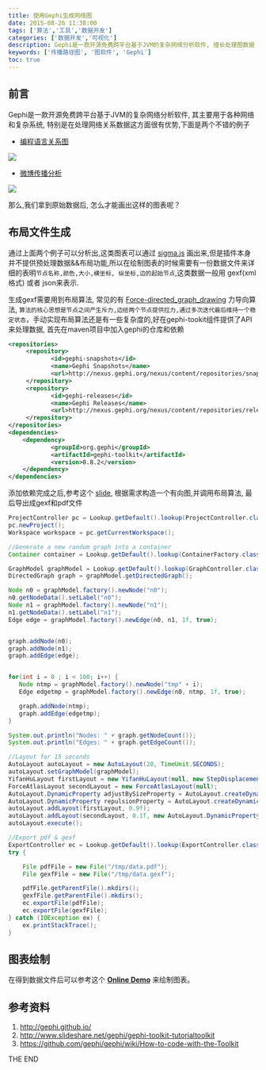```yaml
---
title: 使用Gephi生成网络图
date: 2015-08-26 11:38:00
tags: ['算法','工具','数据开发']
categories: ['数据开发','可视化']
description: Gephi是一款开源免费跨平台基于JVM的复杂网络分析软件, 擅长处理图数据
keywords: ['传播路径图', '图软件', 'Gephi']
toc: true
---
```


## 前言
Gephi是一款开源免费跨平台基于JVM的复杂网络分析软件, 其主要用于各种网络和复杂系统, 特别是在处理网络关系数据这方面很有优势,下面是两个不错的例子

+ [编程语言关系图](http://exploringdata.github.io/vis/programmers-search-relations/)

![](http://7jptw8.com1.z0.glb.clouddn.com/gephi/programming-rel.png)

+ [微博传播分析](http://www.weiboreach.com/Try/exa2.jsp?val=3839629461690386_1684941721)

![](http://7jptw8.com1.z0.glb.clouddn.com/gephi/weibo.png)

那么,我们拿到原始数据后, 怎么才能画出这样的图表呢？

## 布局文件生成

通过上面两个例子可以分析出,这类图表可以通过 [sigma.js](http://sigmajs.org/) 画出来,但是插件本身并不提供预处理数据&&布局功能,所以在绘制图表的时候需要有一份数据文件来详细的表明`节点名称,颜色,大小,横坐标, 纵坐标,边的起始节点`,这类数据一般用 gexf(xml格式) 或者 json来表示. 

生成gexf需要用到布局算法, 常见的有 [Force-directed_graph_drawing](https://en.wikipedia.org/wiki/Force-directed_graph_drawing) 力导向算法, `算法的核心思想是节点之间产生斥力,边给两个节点提供拉力,通过多次迭代最后维持一个稳定状态`，手动实现布局算法还是有一些复杂度的,好在gephi-tookit组件提供了API来处理数据, 首先在maven项目中加入gephi的仓库和依赖
```xml
<repositories>
     <repository>
            <id>gephi-snapshots</id>
            <name>Gephi Snapshots</name>
            <url>http://nexus.gephi.org/nexus/content/repositories/snapshots/</url>
     </repository>
     <repository>
            <id>gephi-releases</id>
            <name>Gephi Releases</name>
            <url>http://nexus.gephi.org/nexus/content/repositories/releases/</url>
     </repository>
</repositories>
<dependencies>
    <dependency>
            <groupId>org.gephi</groupId>
            <artifactId>gephi-toolkit</artifactId>
            <version>0.8.2</version>
    </dependency>
</dependencies>
```
添加依赖完成之后,参考这个 [slide](http://www.slideshare.net/gephi/gephi-toolkit-tutorialtoolkit), 根据需求构造一个有向图,并调用布局算法, 最后导出成gexf和pdf文件


```java
ProjectController pc = Lookup.getDefault().lookup(ProjectController.class);
pc.newProject();
Workspace workspace = pc.getCurrentWorkspace();

//Generate a new random graph into a container
Container container = Lookup.getDefault().lookup(ContainerFactory.class).newContainer();

GraphModel graphModel = Lookup.getDefault().lookup(GraphController.class).getModel();
DirectedGraph graph = graphModel.getDirectedGraph();

Node n0 = graphModel.factory().newNode("n0");
n0.getNodeData().setLabel("n0");
Node n1 = graphModel.factory().newNode("n1");
n1.getNodeData().setLabel("n1");
Edge edge = graphModel.factory().newEdge(n0, n1, 1f, true);


graph.addNode(n0);
graph.addNode(n1);
graph.addEdge(edge);


for(int i = 0 ; i < 100; i++) {
   Node ntmp = graphModel.factory().newNode("tmp" + i);
   Edge edgetmp = graphModel.factory().newEdge(n0, ntmp, 1f, true);

   graph.addNode(ntmp);
   graph.addEdge(edgetmp);
}

System.out.println("Nodes: " + graph.getNodeCount());
System.out.println("Edges: " + graph.getEdgeCount());

//Layout for 15 seconds
AutoLayout autoLayout = new AutoLayout(20, TimeUnit.SECONDS);
autoLayout.setGraphModel(graphModel);
YifanHuLayout firstLayout = new YifanHuLayout(null, new StepDisplacement(1f));
ForceAtlasLayout secondLayout = new ForceAtlasLayout(null);
AutoLayout.DynamicProperty adjustBySizeProperty = AutoLayout.createDynamicProperty("forceAtlas.adjustSizes.name", Boolean.TRUE, 0.1f);//True after 10% of layout time
AutoLayout.DynamicProperty repulsionProperty = AutoLayout.createDynamicProperty("forceAtlas.repulsionStrength.name", new Double(500.), 0f);//500 for the complete period
autoLayout.addLayout(firstLayout, 0.9f);
autoLayout.addLayout(secondLayout, 0.1f, new AutoLayout.DynamicProperty[]{adjustBySizeProperty, repulsionProperty});
autoLayout.execute();

//Export pdf & gexf
ExportController ec = Lookup.getDefault().lookup(ExportController.class);
try {

    File pdfFile = new File("/tmp/data.pdf");
    File gexfFile = new File("/tmp/data.gexf");

    pdfFile.getParentFile().mkdirs();
    gexfFile.getParentFile().mkdirs();
    ec.exportFile(pdfFile);
    ec.exportFile(gexfFile);
} catch (IOException ex) {
    ex.printStackTrace();
}
```

## 图表绘制

在得到数据文件后可以参考这个 **[Online Demo](http://fun.stackbox.org/201509/sigmajs/index.html)** 来绘制图表。


## 参考资料
1. http://gephi.github.io/
2. http://www.slideshare.net/gephi/gephi-toolkit-tutorialtoolkit
3. https://github.com/gephi/gephi/wiki/How-to-code-with-the-Toolkit

THE END
